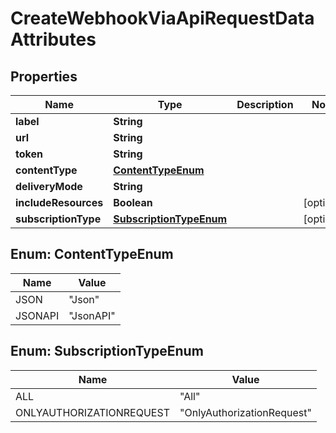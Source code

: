 

# CreateWebhookViaApiRequestDataAttributes


## Properties

| Name | Type | Description | Notes |
|------------ | ------------- | ------------- | -------------|
|**label** | **String** |  |  |
|**url** | **String** |  |  |
|**token** | **String** |  |  |
|**contentType** | [**ContentTypeEnum**](#ContentTypeEnum) |  |  |
|**deliveryMode** | **String** |  |  |
|**includeResources** | **Boolean** |  |  [optional] |
|**subscriptionType** | [**SubscriptionTypeEnum**](#SubscriptionTypeEnum) |  |  [optional] |



## Enum: ContentTypeEnum

| Name | Value |
|---- | -----|
| JSON | &quot;Json&quot; |
| JSONAPI | &quot;JsonAPI&quot; |



## Enum: SubscriptionTypeEnum

| Name | Value |
|---- | -----|
| ALL | &quot;All&quot; |
| ONLYAUTHORIZATIONREQUEST | &quot;OnlyAuthorizationRequest&quot; |




